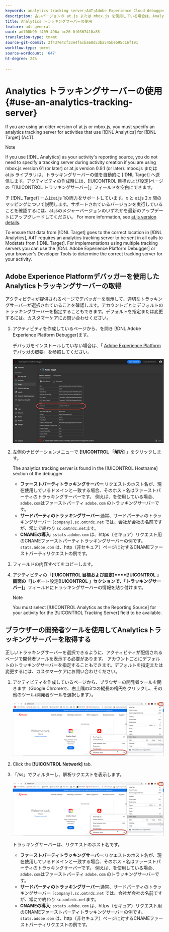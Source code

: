 ```yaml
---
keywords: analytics tracking server;A4T;Adobe Experience Cloud debugger;Adobe Experience Cloud debugger;reporting source
description: 古いバージョンの at.js または mbox.js を使用している場合は、Analytics for Target（A4T）を使用するアクティビティ用に Analytics トラッキングサーバーを指定する必要があります。
title: Analytics トラッキングサーバーの使用
feature: a4t general
uuid: ad700b90-f409-496a-bc26-0f0367410a85
translation-type: tm+mt
source-git-commit: 2f437e4cf33e4facba60d53ba545beb95c16f191
workflow-type: tm+mt
source-wordcount: '647'
ht-degree: 24%

---
```



# Analytics トラッキングサーバーの使用{#use-an-analytics-tracking-server}

If you are using an older version of at.js or mbox.js, you must specify an analytics tracking server for activities that use [!DNL Analytics] for [!DNL Target] (A4T).

>[!NOTE]
>
>If you use [!DNL Analytics] as your activity&#39;s reporting source, you do not need to specify a tracking server during activity creation if you are using mbox.js version 61 (or later) or at.js version 0.9.1 (or later). mbox.js または at.js ライブラリは、トラッキングサーバーの値を自動的に [!DNL Target] へ送信します。アクティビティの作成時には、[!UICONTROL 目標および設定]ページの「[!UICONTROL トラッキングサーバー]」フィールドを空白にできます。
>
>チ [!DNL Target] ームはat.js 1の両方をサポートしています。*x* と at.js 2.*x* 間のマッピングについて説明します。サポートされているバージョンを実行していることを確認するには、at.jsのメジャーバージョンのいずれかを最新のアップデートにアップグレードしてください。 For more information, see [at.js version details](/help/c-implementing-target/c-implementing-target-for-client-side-web/target-atjs-versions.md).

To ensure that data from [!DNL Target] goes to the correct location in [!DNL Analytics], A4T requires an analytics tracking server to be sent in all calls to Modstats from [!DNL Target]. For implementations using multiple tracking servers you can use the [!DNL Adobe Experience Platform Debugger] or your browser&#39;s Developer Tools to determine the correct tracking server for your activity.

## Adobe Experience Platformデバッガーを使用したAnalyticsトラッキングサーバーの取得

アクティビティが提供されるページでデバッガーを表示して、適切なトラッキングサーバーが選択されていることを確認します。アカウントごとにデフォルトのトラッキングサーバーを指定することもできます。デフォルトを指定または変更するには、カスタマーケアにお問い合わせください。

1. アクティビティを作成しているページから、を開き [!DNL Adobe Experience Platform Debugger]ます。

   デバッガをインストールしていない場合は、「 [Adobe Experience Platformデバッガの概要](https://docs.adobe.com/content/help/en/platform-learn/tutorials/data-ingestion/web-sdk/introduction-to-the-experience-platform-debugger.html)」を参照してください。

   ![](assets/Screen_DebuggerTrackServ.png)

1. 左側のナビゲーションメニューで **[!UICONTROL 「解析]** 」をクリックします。

   The analytics tracking server is found in the [!UICONTROL Hostname] section of the debugger.

   * **ファーストパーティトラッキングサーバー**:リクエストのホスト名が、現在使用しているドメインと一致する場合、そのホスト名はファーストパーティのトラッキングサーバーです。 例えば、を使用している場合、 `adobe.com`はファーストパーティ `adobe.com` のトラッキングサーバーです。
   * **サードパーティのトラッキングサーバー**:通常、サードパーティのトラッキングサーバー `[company].sc.omtrdc.net` では、会社が会社の名前ですが、常にで終わり `sc.omtrdc.net`ます。
   * **CNAMEの導入**: `sstats.adobe.com` は、https（セキュア）リクエスト用のCNAMEファーストパーティトラッキングサーバーの例です。 `stats.adobe.com` は、http（非セキュア）ページに対するCNAMEファーストパーティリクエストの例です。

1. フィールドの内容すべてをコピーします。
1. アクティビティの「**[!UICONTROL 目標および設定]****[!UICONTROL 」画面の「]**&#x200B;レポート設定&#x200B;**[!UICONTROL 」セクションで、「トラッキングサーバー]**」フィールドにトラッキングサーバーの情報を貼り付けます。

   >[!NOTE]
   >
   >You must select [!UICONTROL Analytics as the Reporting Source] for your activity for the [!UICONTROL Tracking Server] field to be available.

## ブラウザーの開発者ツールを使用してAnalyticsトラッキングサーバーを取得する

正しいトラッキングサーバーを選択できるように、アクティビティが配信されるページで開発者ツールを表示する必要があります。 アカウントごとにデフォルトのトラッキングサーバーを指定することもできます。デフォルトを指定または変更するには、カスタマーケアにお問い合わせください。

1. アクティビティを作成しているページから、ブラウザーの開発者ツールを開きます（Google Chromeで、右上隅の3つの縦長の楕円をクリックし、その他のツール/開発者ツールを選択します）。

   ![Chrome開発者ツール](/help/c-integrating-target-with-mac/a4t/assets/chrome-dev-tools.png)

1. Click the **[!UICONTROL Network]** tab.

1. 「/ss」でフィルターし、解析リクエストを表示します。

   ![Chrome開発者ツール](/help/c-integrating-target-with-mac/a4t/assets/chrome-dev-tools.png)

   トラッキングサーバーは、リクエストのホスト名です。

   * **ファーストパーティトラッキングサーバー**:リクエストのホスト名が、現在使用しているドメインと一致する場合、そのホスト名はファーストパーティのトラッキングサーバーです。 例えば、を使用している場合、 `adobe.com`はファーストパーティ `adobe.com` のトラッキングサーバーです。
   * **サードパーティのトラッキングサーバー**:通常、サードパーティのトラッキングサーバー `[company].sc.omtrdc.net` では、会社が会社の名前ですが、常にで終わり `sc.omtrdc.net`ます。
   * **CNAMEの導入**: `sstats.adobe.com` は、https（セキュア）リクエスト用のCNAMEファーストパーティトラッキングサーバーの例です。 `stats.adobe.com` は、http（非セキュア）ページに対するCNAMEファーストパーティリクエストの例です。

